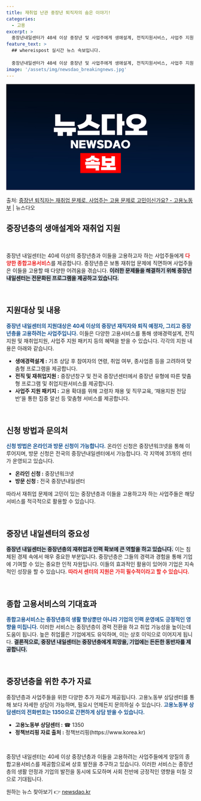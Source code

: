 ```yaml
---
title: 재취업 난관 중장년 퇴직자의 숨은 이야기!
categories:
  - 고용
excerpt: >
  중장년내일센터가 40세 이상 중장년 및 사업주에게 생애설계, 전직지원서비스, 사업주 지원 패키지 등의 종합고…
feature_text: >
  ## whereispost 실시간 뉴스 속보입니다.

  중장년내일센터가 40세 이상 중장년 및 사업주에게 생애설계, 전직지원서비스, 사업주 지원 패키지 등의 종합고…
image: '/assets/img/newsdao_breakingnews.jpg'
---
```


![뉴스다오 속보](/assets/img/newsdao_breakingnews.jpg)

<p>출처: <a href="https://newsdao.kr/2307" rel="dofollow">중장년 퇴직자는 재취업 문제로, 사업주는 고용 문제로 고민이신가요? - 고용노동부</a> | 뉴스다오</p>

<h2 data-ke-size="size26">중장년층의 생애설계와 재취업 지원</h2>

<p data-ke-size="size16">&nbsp;</p>

중장년 내일센터는 40세 이상의 중장년층과 이들을 고용하고자 하는 사업주들에게 <b><span style="color: #ee2323;">다양한 종합고용서비스</span></b>를 제공합니다. 중장년층은 보통 재취업 문제에 직면하며 사업주들은 이들을 고용할 때 다양한 어려움을 겪습니다. <b><span style="background-color: #21538527;">이러한 문제들을 해결하기 위해 중장년 내일센터는 전문화된 프로그램을 제공하고 있습니다.</span></b>

<p data-ke-size="size16">&nbsp;</p>

<h2 data-ke-size="size26">지원대상 및 내용</h2>

<b><span style="color: #1a5490;">중장년 내일센터의 지원대상은 40세 이상의 중장년 재직자와 퇴직 예정자, 그리고 중장년층을 고용하려는 사업주입니다.</span></b> 이들은 다양한 고용서비스를 통해 생애경력설계, 전직지원 및 재취업지원, 사업주 지원 패키지 등의 혜택을 받을 수 있습니다. 각각의 지원 내용은 아래와 같습니다.

<ul>
<li><b>생애경력설계 :</b> 기초 상담 후 참여자의 연령, 취업 여부, 종사업종 등을 고려하여 맞춤형 프로그램을 제공합니다.</li>
<li><b>전직 및 재취업지원 :</b> 중장년창구 및 전국 중장년센터에서 중장년 유형에 따른 맞춤형 프로그램 및 취업지원서비스를 제공합니다.</li>
<li><b>사업주 지원 패키지 :</b> 고용 확대를 위해 고령자 채용 및 직무교육, ‘채용지원 전담반’을 통한 집중 알선 등 맞춤형 서비스를 제공합니다.</li>
</ul>

<p data-ke-size="size16">&nbsp;</p>

<h2 data-ke-size="size26">신청 방법과 문의처</h2>

<b><span style="color: #1a5490;">신청 방법은 온라인과 방문 신청이 가능합니다.</span></b> 온라인 신청은 중장년워크넷을 통해 이루어지며, 방문 신청은 전국의 중장년내일센터에서 가능합니다. 각 지역에 31개의 센터가 운영되고 있습니다. 

<ul>
<li><b>온라인 신청 :</b> 중장년워크넷</li>
<li><b>방문 신청 :</b> 전국 중장년내일센터</li>
</ul>

따라서 재취업 문제에 고민이 있는 중장년층과 이들을 고용하고자 하는 사업주들은 해당 서비스를 적극적으로 활용할 수 있습니다.

<p data-ke-size="size16">&nbsp;</p>

<h2 data-ke-size="size26">중장년 내일센터의 중요성</h2>

<b><span style="background-color: #21538527;">중장년 내일센터는 중장년층의 재취업과 인력 확보에 큰 역할을 하고 있습니다.</span></b> 이는 침체된 경제 속에서 매우 중요한 부분입니다. 중장년층은 그들의 경력과 경험을 통해 기업에 기여할 수 있는 중요한 인적 자원입니다. 이들의 효과적인 활용이 있어야 기업은 지속적인 성장을 할 수 있습니다. <b><span style="color: #ee2323;">따라서 센터의 지원은 가히 필수적이라고 할 수 있습니다.</span></b>

<p data-ke-size="size16">&nbsp;</p>

<h2 data-ke-size="size26">종합 고용서비스의 기대효과</h2>

<b><span style="color: #1a5490;">종합고용서비스는 중장년층의 생활 향상뿐만 아니라 기업의 인력 운영에도 긍정적인 영향을 미칩니다.</span></b> 이러한 서비스는 중장년층이 경력 전환을 하고 취업 가능성을 높이는데 도움이 됩니다. 높은 취업률은 기업에게도 유익하며, 이는 상호 이익으로 이어지게 됩니다. <b><span style="background-color: #21538527;">결론적으로, 중장년 내일센터는 중장년층에게 희망을, 기업에는 든든한 동반자를 제공합니다.</span></b>

<p data-ke-size="size16">&nbsp;</p>

<h2 data-ke-size="size26">중장년층을 위한 추가 자료</h2>

중장년층과 사업주들을 위한 다양한 추가 자료가 제공됩니다. 고용노동부 상담센터를 통해 보다 자세한 상담이 가능하며, 필요시 언제든지 문의하실 수 있습니다. <b><span style="color: #1a5490;">고용노동부 상담센터의 전화번호는 1350으로 간편하게 상담 받을 수 있습니다.</span></b>

<ul>
<li><b>고용노동부 상담센터 :</b> ☎ 1350</li>
<li><b>정책브리핑 자료 출처 :</b> 정책브리핑(https://www.korea.kr)</li>
</ul>

<p data-ke-size="size16">&nbsp;</p>

중장년 내일센터는 40세 이상 중장년층과 이들을 고용하려는 사업주들에게 양질의 종합고용서비스를 제공함으로써 상호 발전을 추구하고 있습니다. 이러한 서비스는 중장년층의 생활 안정과 기업의 발전을 동시에 도모하며 사회 전반에 긍정적인 영향을 미칠 것으로 기대됩니다. 

원하는 뉴스 찾아보기 👉 <a href="https://newsdao.kr" rel="dofollow">newsdao.kr</a>


